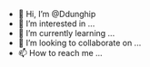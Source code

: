 - 👋 Hi, I’m @Ddunghip
- 👀 I’m interested in ...
- 🌱 I’m currently learning ...
- 💞️ I’m looking to collaborate on ...
- 📫 How to reach me ...

<!---
Ddunghip/Ddunghip is a ✨ special ✨ repository because its `README.md` (this file) appears on your GitHub profile.
You can click the Preview link to take a look at your changes.
--->
